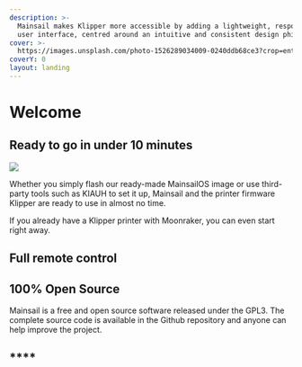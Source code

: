 ```yaml
---
description: >-
  Mainsail makes Klipper more accessible by adding a lightweight, responsive web
  user interface, centred around an intuitive and consistent design philosophy.
cover: >-
  https://images.unsplash.com/photo-1526289034009-0240ddb68ce3?crop=entropy&cs=tinysrgb&fm=jpg&ixid=MnwxOTcwMjR8MHwxfHNlYXJjaHw0fHxwYXR0ZXJuJTIwZGFya3xlbnwwfHx8fDE2NTcyMDA5MTA&ixlib=rb-1.2.1&q=80
coverY: 0
layout: landing
---
```


# Welcome

## Ready to go in under 10 minutes

![](.gitbook/assets/RASP\_PI\_4\_B\_01\_ANW.png)

Whether you simply flash our ready-made MainsailOS image or use third-party tools such as KIAUH to set it up, Mainsail and the printer firmware Klipper are ready to use in almost no time.

If you already have a Klipper printer with Moonraker, you can even start right away.

## **Full remote control**

## 100% Open Source

Mainsail is a free and open source software released under the GPL3. The complete source code is available in the Github repository and anyone can help improve the project.

## ****
